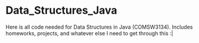 # Data_Structures_Java
Here is all code needed for Data Structures in Java (COMSW3134). Includes homeworks, projects, and whatever else I need to get through this :|
